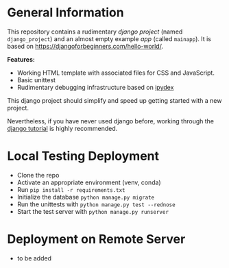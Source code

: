 # General Information

This repository contains a rudimentary *django project* (named `django_project`) and an almost empty example *app* (called `mainapp`). It is based on <https://djangoforbeginners.com/hello-world/>.

**Features:**
- Working HTML template with associated files for CSS and JavaScript.
- Basic unittest
- Rudimentary debugging infrastructure based on [ipydex](https://github.com/cknoll/ipydex) 

This django project should simplify and speed up getting started with a new project.

Nevertheless, if you have never used django before, working through the [django tutorial](https://docs.djangoproject.com/en/3.1/intro/tutorial01/) is highly recommended. 

# Local Testing Deployment
- Clone the repo
- Activate an appropriate environment (venv, conda)
- Run `pip install -r requirements.txt`
- Initialize the database `python manage.py migrate`
- Run the unittests with `python manage.py test --rednose` 
- Start the test server with `python manage.py runserver`


# Deployment on Remote Server
- to be added
